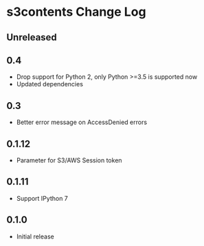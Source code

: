 # s3contents Change Log

## Unreleased

## 0.4
- Drop support for Python 2, only Python >=3.5 is supported now
- Updated dependencies

## 0.3
- Better error message on AccessDenied errors

## 0.1.12
- Parameter for S3/AWS Session token

## 0.1.11
- Support IPython 7

## 0.1.0
- Initial release
